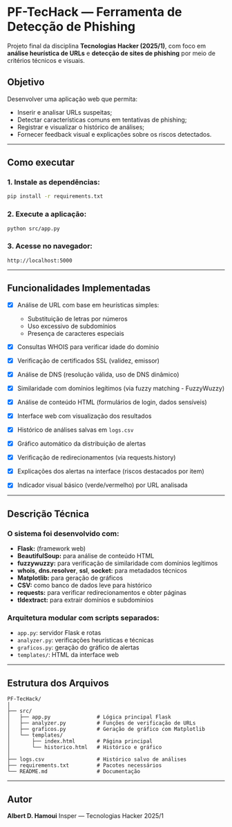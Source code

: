 # PF-TecHack — Ferramenta de Detecção de Phishing

Projeto final da disciplina **Tecnologias Hacker (2025/1)**, com foco em **análise heurística de URLs** e **detecção de sites de phishing** por meio de critérios técnicos e visuais.

## Objetivo

Desenvolver uma aplicação web que permita:
- Inserir e analisar URLs suspeitas;
- Detectar características comuns em tentativas de phishing;
- Registrar e visualizar o histórico de análises;
- Fornecer feedback visual e explicações sobre os riscos detectados.

---

## Como executar

### 1. Instale as dependências:

```bash
pip install -r requirements.txt
```

### 2. Execute a aplicação:

```bash
python src/app.py
```

### 3. Acesse no navegador:

```
http://localhost:5000
```

---

## Funcionalidades Implementadas

* [x] Análise de URL com base em heurísticas simples:
  * Substituição de letras por números
  * Uso excessivo de subdomínios
  * Presença de caracteres especiais
* [x] Consultas WHOIS para verificar idade do domínio
* [x] Verificação de certificados SSL (validez, emissor)
* [x] Análise de DNS (resolução válida, uso de DNS dinâmico)
* [x] Similaridade com domínios legítimos (via fuzzy matching - FuzzyWuzzy)
* [x] Análise de conteúdo HTML (formulários de login, dados sensíveis)
* [x] Interface web com visualização dos resultados
* [x] Histórico de análises salvas em `logs.csv`
* [x] Gráfico automático da distribuição de alertas
* [x] Verificação de redirecionamentos (via requests.history)
* [x] Explicações dos alertas na interface (riscos destacados por item)
* [x] Indicador visual básico (verde/vermelho) por URL analisada



---

## Descrição Técnica

### O sistema foi desenvolvido com:

* **Flask:** (framework web)
* **BeautifulSoup:** para análise de conteúdo HTML
* **fuzzywuzzy:** para verificação de similaridade com domínios legítimos
* **whois**, **dns.resolver**, **ssl**, **socket:** para metadados técnicos
* **Matplotlib:** para geração de gráficos
* **CSV:** como banco de dados leve para histórico
* **requests:** para verificar redirecionamentos e obter páginas
* **tldextract:** para extrair domínios e subdomínios

### Arquitetura modular com scripts separados:

* `app.py`: servidor Flask e rotas
* `analyzer.py`: verificações heurísticas e técnicas
* `graficos.py`: geração do gráfico de alertas
* `templates/`: HTML da interface web

---

## Estrutura dos Arquivos

```
PF-TecHack/
│
├── src/
│   ├── app.py               # Lógica principal Flask
│   ├── analyzer.py          # Funções de verificação de URLs
│   ├── graficos.py          # Geração de gráfico com Matplotlib
│   └── templates/
│       ├── index.html       # Página principal
│       └── historico.html   # Histórico e gráfico
│
├── logs.csv                 # Histórico salvo de análises
├── requirements.txt         # Pacotes necessários
└── README.md                # Documentação
```

---

## Autor

**Albert D. Hamoui**
Insper — Tecnologias Hacker 2025/1